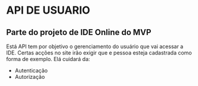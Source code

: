 # API DE USUARIO
## Parte do projeto de IDE Online do MVP

Está API tem por objetivo o gerenciamento do usuário que vai acessar a IDE. Certas acções no site irão exigir que e pessoa esteja cadastrada como forma de exemplo. Elá cuidará da:
- Autenticação
- Autorização
